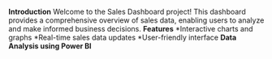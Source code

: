  **Introduction**
Welcome to the Sales Dashboard project! This dashboard provides a comprehensive overview of sales data, enabling users to analyze and make informed business decisions.
**Features**
*Interactive charts and graphs
*Real-time sales data updates
*User-friendly interface
**Data Analysis using Power BI**

